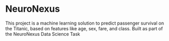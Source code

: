 # NeuroNexus
This project is a machine learning solution to predict passenger survival on the Titanic, based on features like age, sex, fare, and class. Built as part of the NeuroNexus Data Science  Task
